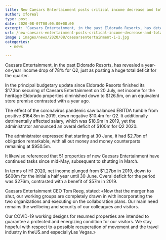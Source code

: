 ```yaml
---
title: New Caesars Entertainment posts critical income decrease and total deficit for Q2
author: xforeal 
type: post
date: 2020-08-07T00:00:00+00:00
excerpt: 'Caesars Entertainment, in the past Eldorado Resorts, has detailed a year-on-year income drop of 78&amp;percnt; for Q2, just as posting a critical overal deficit for the quarter '
url: /new-caesars-entertainment-posts-critical-income-decrease-and-total-deficit-for-q2/
image : images/news/2020/08/caesarsentertainment-1-1.jpg
categories:
  - news

---
```

Caesars Entertainment, in the past Eldorado Resorts, has revealed a year-on-year income drop of 78&percnt; for Q2, just as posting a huge total deficit for the quarter. 

In the principal budgetary update since Eldorado Resorts finished its $17.3bn securing of Caesars Entertainment on 20 July, net income for the heritage Eldorado properties diminished down to $126.5m, on an equivalent store premise contrasted with a year ago. 

The effect of the coronavirus pandemic saw balanced EBITDA tumble from positive $164.8m in 2019, down negative $10.4m for Q2. It additionally detrimentally affected salary, which was $18.9m in 2019, yet the administrator announced an overal deficit of $100m for Q2 2020. 

The administrator expressed that starting at 30 June, it had $2.7bn of obligation remarkable, with all out money and money counterparts remaining at $950.5m. 

It likewise referenced that 51 properties of new Caesars Entertainment have continued tasks since mid-May, subsequent to shutting in March. 

In terms of H1 2020, net income plunged from $1.27bn in 2019, down to $600m for the initial a half year until 30 June. Overal deficit for the period was $276m, contrasted with a benefit of $57m in 2019. 

Caesars Entertainment CEO Tom Reeg, stated: &#171;Now that the merger has shut, our working groups are completely drawn in with incorporating the two organizations and executing on the collaboration plans. Our main need remains the wellbeing and security of our colleagues and visitors. 

Our COVID-19 working designs for resumed properties are intended to guarantee a protected and energizing condition for our visitors. We stay hopeful with respect to a possible recuperation of movement and the travel industry in theUS.and especiallyLas Vegas.&#187;